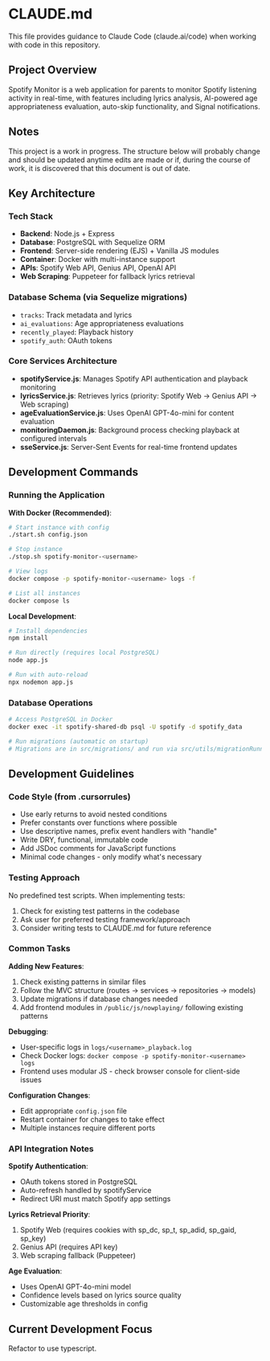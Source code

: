 # CLAUDE.md

This file provides guidance to Claude Code (claude.ai/code) when working with code in this repository.

## Project Overview

Spotify Monitor is a web application for parents to monitor Spotify listening activity in real-time, with features including lyrics analysis, AI-powered age appropriateness evaluation, auto-skip functionality, and Signal notifications.

## Notes

This project is a work in progress. The structure below will probably change and should be updated anytime edits are made or if, during the course of work, it is discovered that this document is out of date.

## Key Architecture

### Tech Stack
- **Backend**: Node.js + Express
- **Database**: PostgreSQL with Sequelize ORM
- **Frontend**: Server-side rendering (EJS) + Vanilla JS modules
- **Container**: Docker with multi-instance support
- **APIs**: Spotify Web API, Genius API, OpenAI API
- **Web Scraping**: Puppeteer for fallback lyrics retrieval

### Database Schema (via Sequelize migrations)
- `tracks`: Track metadata and lyrics
- `ai_evaluations`: Age appropriateness evaluations
- `recently_played`: Playback history
- `spotify_auth`: OAuth tokens

### Core Services Architecture
- **spotifyService.js**: Manages Spotify API authentication and playback monitoring
- **lyricsService.js**: Retrieves lyrics (priority: Spotify Web → Genius API → Web scraping)
- **ageEvaluationService.js**: Uses OpenAI GPT-4o-mini for content evaluation
- **monitoringDaemon.js**: Background process checking playback at configured intervals
- **sseService.js**: Server-Sent Events for real-time frontend updates

## Development Commands

### Running the Application

**With Docker (Recommended)**:
```bash
# Start instance with config
./start.sh config.json

# Stop instance
./stop.sh spotify-monitor-<username>

# View logs
docker compose -p spotify-monitor-<username> logs -f

# List all instances
docker compose ls
```

**Local Development**:
```bash
# Install dependencies
npm install

# Run directly (requires local PostgreSQL)
node app.js

# Run with auto-reload
npx nodemon app.js
```

### Database Operations
```bash
# Access PostgreSQL in Docker
docker exec -it spotify-shared-db psql -U spotify -d spotify_data

# Run migrations (automatic on startup)
# Migrations are in src/migrations/ and run via src/utils/migrationRunner.js
```

## Development Guidelines

### Code Style (from .cursorrules)
- Use early returns to avoid nested conditions
- Prefer constants over functions where possible
- Use descriptive names, prefix event handlers with "handle"
- Write DRY, functional, immutable code
- Add JSDoc comments for JavaScript functions
- Minimal code changes - only modify what's necessary

### Testing Approach
No predefined test scripts. When implementing tests:
1. Check for existing test patterns in the codebase
2. Ask user for preferred testing framework/approach
3. Consider writing tests to CLAUDE.md for future reference

### Common Tasks

**Adding New Features**:
1. Check existing patterns in similar files
2. Follow the MVC structure (routes → services → repositories → models)
3. Update migrations if database changes needed
4. Add frontend modules in `/public/js/nowplaying/` following existing patterns

**Debugging**:
- User-specific logs in `logs/<username>_playback.log`
- Check Docker logs: `docker compose -p spotify-monitor-<username> logs`
- Frontend uses modular JS - check browser console for client-side issues

**Configuration Changes**:
- Edit appropriate `config.json` file
- Restart container for changes to take effect
- Multiple instances require different ports

### API Integration Notes

**Spotify Authentication**:
- OAuth tokens stored in PostgreSQL
- Auto-refresh handled by spotifyService
- Redirect URI must match Spotify app settings

**Lyrics Retrieval Priority**:
1. Spotify Web (requires cookies with sp_dc, sp_t, sp_adid, sp_gaid, sp_key)
2. Genius API (requires API key)
3. Web scraping fallback (Puppeteer)

**Age Evaluation**:
- Uses OpenAI GPT-4o-mini model
- Confidence levels based on lyrics source quality
- Customizable age thresholds in config

## Current Development Focus

Refactor to use typescript.